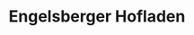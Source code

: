 ---
title: "Engelsberger Hofladen"
url: /fuerstenfeldbruck/engelsberger-hofladen/
shop: Hofladen
---